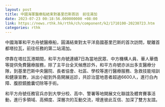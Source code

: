 ```yaml
---
layout: post
title: 中國海軍醫療船結束對基里巴斯首訪　前往湯加
date: 2023-07-23 00:18:56.000000000 +08:00
link: https://news.rthk.hk/rthk/ch/component/k2/1710100-20230723.htm
categories: rthk
---
```


中國海軍和平方舟號醫療船，圓滿結束對太平洋島國基里巴斯的首次訪問，駛離首都塔拉瓦，前往任務的第二站湯加。

停靠在塔拉瓦港期間，和平方舟號連續7日為當地民眾、中方機構人員、華人華僑等提供免費醫療服務，除了主平台全天候應診外，和平方舟號亦派出多支醫療分隊，到基里巴斯中央醫院、長者協會、社區、學校等進行醫療服務、急救技能培訓和健康宣教，派出小艇到外島開展巡診，共診治當地患者超過6600人，進行白內障、腹腔鏡膽囊切除等手術。

和平方舟號任務官兵亦到大學分校、高中、警署等地開展文化聯誼及體育賽事活動，進行多領域、高頻度、深層次的互動交流，增進彼此互信、加深了雙方友誼。
